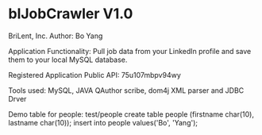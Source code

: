 blJobCrawler V1.0
============

BriLent, Inc.
Author: Bo Yang

Application Functionality:
Pull job data from your LinkedIn profile and save them to your local MySQL database.

Registered Application Public API: 75u107mbpv94wy

Tools used: MySQL, JAVA QAuthor scribe, dom4j XML parser and JDBC Drver


Demo table for people:
test/people
create table people (firstname char(10), lastname char(10));
insert into people values('Bo', 'Yang');
